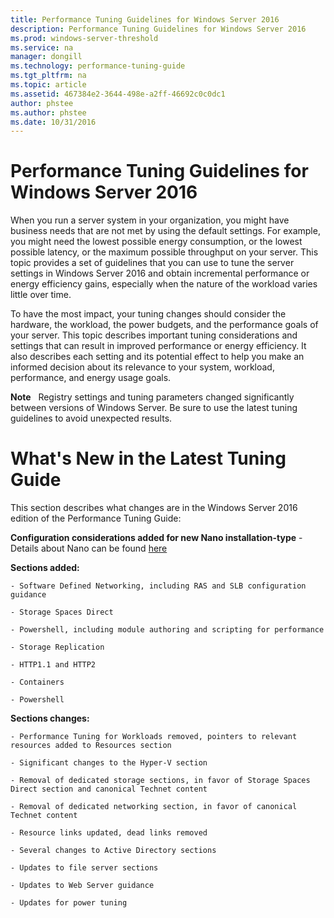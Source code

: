 ```yaml
---
title: Performance Tuning Guidelines for Windows Server 2016
description: Performance Tuning Guidelines for Windows Server 2016
ms.prod: windows-server-threshold
ms.service: na
manager: dongill
ms.technology: performance-tuning-guide
ms.tgt_pltfrm: na
ms.topic: article
ms.assetid: 467384e2-3644-498e-a2ff-46692c0c0dc1
author: phstee
ms.author: phstee
ms.date: 10/31/2016
---
```



# Performance Tuning Guidelines for Windows Server 2016

When you run a server system in your organization, you might have business needs that are not met by using the default settings. For example, you might need the lowest possible energy consumption, or the lowest possible latency, or the maximum possible throughput on your server. This topic provides a set of guidelines that you can use to tune the server settings in Windows Server 2016 and obtain incremental performance or energy efficiency gains, especially when the nature of the workload varies little over time.

To have the most impact, your tuning changes should consider the hardware, the workload, the power budgets, and the performance goals of your server. This topic describes important tuning considerations and settings that can result in improved performance or energy efficiency. It also describes each setting and its potential effect to help you make an informed decision about its relevance to your system, workload, performance, and energy usage goals.

**Note**  
Registry settings and tuning parameters changed significantly between versions of Windows Server. Be sure to use the latest tuning guidelines to avoid unexpected results.

# What's New in the Latest Tuning Guide

This section describes what changes are in the Windows Server 2016 edition of the Performance Tuning Guide:

**Configuration considerations added for new Nano installation-type**
    - Details about Nano can be found [here](https://technet.microsoft.com/en-us/windows-server-docs/compute/nano-server/getting-started-with-nano-server)

**Sections added:**

    - Software Defined Networking, including RAS and SLB configuration guidance

    - Storage Spaces Direct

    - Powershell, including module authoring and scripting for performance

    - Storage Replication  

    - HTTP1.1 and HTTP2

    - Containers

    - Powershell


**Sections changes:**

    - Performance Tuning for Workloads removed, pointers to relevant resources added to Resources section

    - Significant changes to the Hyper-V section

    - Removal of dedicated storage sections, in favor of Storage Spaces Direct section and canonical Technet content

    - Removal of dedicated networking section, in favor of canonical Technet content  

    - Resource links updated, dead links removed

    - Several changes to Active Directory sections

    - Updates to file server sections

    - Updates to Web Server guidance

    - Updates for power tuning
